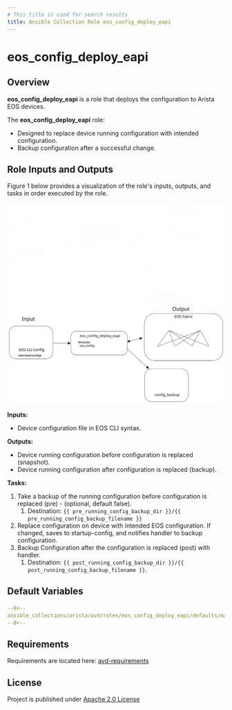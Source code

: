 ```yaml
---
# This title is used for search results
title: Ansible Collection Role eos_config_deploy_eapi
---
```

<!--
  ~ Copyright (c) 2023-2025 Arista Networks, Inc.
  ~ Use of this source code is governed by the Apache License 2.0
  ~ that can be found in the LICENSE file.
  -->

# eos_config_deploy_eapi

## Overview

**eos_config_deploy_eapi** is a role that deploys the configuration to Arista EOS devices.

The **eos_config_deploy_eapi** role:

- Designed to replace device running configuration with intended configuration.
- Backup configuration after a successful change.

## Role Inputs and Outputs

Figure 1 below provides a visualization of the role's inputs, outputs, and tasks in order executed by the role.

![Figure 1: Ansible Role eos_config_deploy_eapi](../../../../../docs/_media/eos_config_deploy_eapi_dark.svg#only-dark)
![Figure 1: Ansible Role eos_config_deploy_eapi](../../../../../docs/_media/eos_config_deploy_eapi_light.svg#only-light)

**Inputs:**

- Device configuration file in EOS CLI syntax.

**Outputs:**

- Device running configuration before configuration is replaced (snapshot).
- Device running configuration after configuration is replaced (backup).

**Tasks:**

1. Take a backup of the running configuration before configuration is replaced (pre) - (optional, default false).
   1. Destination: `{{ pre_running_config_backup_dir }}/{{ pre_running_config_backup_filename }}`
2. Replace configuration on device with intended EOS configuration. If changed, saves to startup-config, and notifies handler to backup configuration.
3. Backup Configuration after the configuration is replaced (post) with handler.
   1. Destination: `{{ post_running_config_backup_dir }}/{{ post_running_config_backup_filename }}`.

## Default Variables

``` yaml
--8<--
ansible_collections/arista/avd/roles/eos_config_deploy_eapi/defaults/main.yml
--8<--
```

## Requirements

Requirements are located here: [avd-requirements](../../../../../docs/installation/collection-installation.md#python-requirements-installation)

## License

Project is published under [Apache 2.0 License](https://github.com/aristanetworks/avd/blob/devel/LICENSE)
